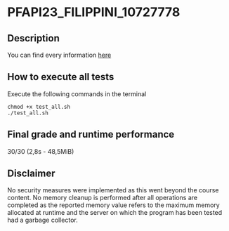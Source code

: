 # PFAPI23_FILIPPINI_10727778

## Description
You can find every information [here](https://github.com/MarcoF17/PFAPI23_FILIPPINI_10727778/blob/master/Testo_prova_finale_2023.pdf)

## How to execute all tests
Execute the following commands in the terminal
 ```
 chmod +x test_all.sh
 ./test_all.sh
 ```
 
## Final grade and runtime performance
30/30 (2,8s - 48,5MiB)

## Disclaimer
No security measures were implemented as this went beyond the course content. No memory cleanup is performed after all operations are completed as the reported memory value refers to the maximum memory allocated at runtime and the server on which the program has been tested had a garbage collector.
